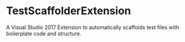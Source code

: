 # TestScaffolderExtension
A Visual Studio 2017 Extension to automatically scaffolds test files with boilerplate code and structure.

